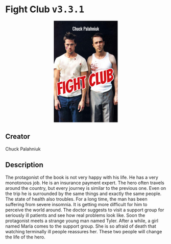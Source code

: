 
# Fight Club <kbd>v3.3.1</kbd>

<center>
  <img src="./cover-1024.jpg"/>
</center>

## Creator
Chuck Palahniuk

## Description
The protagonist of the book is not very happy with his life. He has a very monotonous job. He is an insurance payment expert. The hero often travels around the country, but every journey is similar to the previous one. Even on the trip he is surrounded by the same things and exactly the same people. The state of health also troubles. For a long time, the man has been suffering from severe insomnia. It is getting more difficult for him to perceive the world around. The doctor suggests to visit a support group for seriously ill patients and see how real problems look like. Soon the protagonist meets a strange young man named Tyler. After a while, a girl named Marla comes to the support group. She is so afraid of death that watching terminally ill people reassures her. These two people will change the life of the hero.
